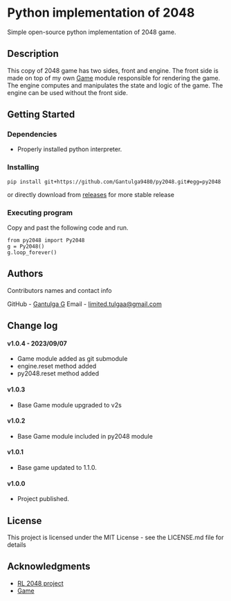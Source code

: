 # Python implementation of 2048

Simple open-source python implementation of 2048 game.

## Description

This copy of 2048 game has two sides, front and engine. The front side is made on top of my own [Game](https://github.com/Gantulga9480/Game.git) module responsible for rendering the game. The engine computes and manipulates the state and logic of the game. The engine can be used without the front side.

## Getting Started

### Dependencies

- Properly installed python interpreter.

### Installing

    pip install git+https://github.com/Gantulga9480/py2048.git#egg=py2048

or directly download from [releases](https://github.com/Gantulga9480/py2048/releases) for more stable release

### Executing program

Copy and past the following code and run.

    from py2048 import Py2048
    g = Py2048()
    g.loop_forever()

## Authors

Contributors names and contact info

GitHub - [Gantulga G](https://github.com/Gantulga9480)
Email  - limited.tulgaa@gmail.com

## Change log

#### v1.0.4 - 2023/09/07
- Game module added as git submodule
- engine.reset method added
- py2048.reset method added

#### v1.0.3
- Base Game module upgraded to v2s

#### v1.0.2
- Base Game module included in py2048 module

#### v1.0.1
- Base game updated to 1.1.0.

#### v1.0.0
- Project published.

## License

This project is licensed under the MIT License - see the LICENSE.md file for details

## Acknowledgments

* [RL 2048 project](https://github.com/Gantulga9480/RL-2048.git)
* [Game](https://github.com/Gantulga9480/Game.git)